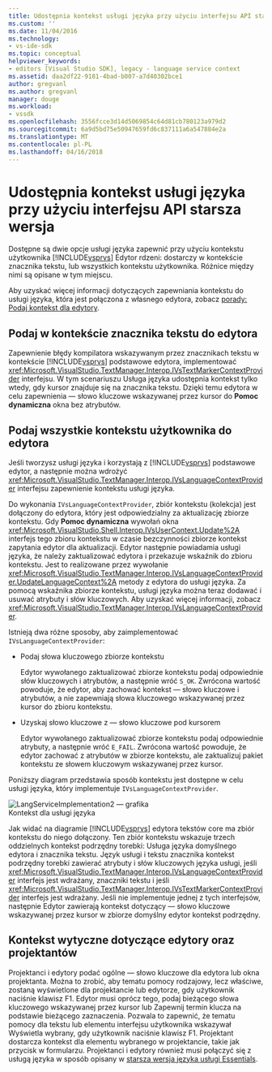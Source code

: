 ```yaml
---
title: Udostępnia kontekst usługi języka przy użyciu interfejsu API starszych | Dokumentacja firmy Microsoft
ms.custom: ''
ms.date: 11/04/2016
ms.technology:
- vs-ide-sdk
ms.topic: conceptual
helpviewer_keywords:
- editors [Visual Studio SDK], legacy - language service context
ms.assetid: daa2df22-9181-4bad-b007-a7d40302bce1
author: gregvanl
ms.author: gregvanl
manager: douge
ms.workload:
- vssdk
ms.openlocfilehash: 3556fcce3d14d5069854c64d81cb780123a979d2
ms.sourcegitcommit: 6a9d5bd75e50947659fd6c837111a6a547884e2a
ms.translationtype: MT
ms.contentlocale: pl-PL
ms.lasthandoff: 04/16/2018
---
```

# <a name="providing-a-language-service-context-by-using-the-legacy-api"></a>Udostępnia kontekst usługi języka przy użyciu interfejsu API starsza wersja
Dostępne są dwie opcje usługi języka zapewnić przy użyciu kontekstu użytkownika [!INCLUDE[vsprvs](../code-quality/includes/vsprvs_md.md)] Edytor rdzeni: dostarczy w kontekście znacznika tekstu, lub wszystkich kontekstu użytkownika. Różnice między nimi są opisane w tym miejscu.  
  
 Aby uzyskać więcej informacji dotyczących zapewniania kontekstu do usługi języka, która jest połączona z własnego edytora, zobacz [porady: Podaj kontekst dla edytory](../extensibility/how-to-provide-context-for-editors.md).  
  
## <a name="provide-text-marker-context-to-the-editor"></a>Podaj w kontekście znacznika tekstu do edytora  
 Zapewnienie błędy kompilatora wskazywanym przez znacznikach tekstu w kontekście [!INCLUDE[vsprvs](../code-quality/includes/vsprvs_md.md)] podstawowe edytora, implementować <xref:Microsoft.VisualStudio.TextManager.Interop.IVsTextMarkerContextProvider> interfejsu. W tym scenariuszu Usługa języka udostępnia kontekst tylko wtedy, gdy kursor znajduje się na znacznika tekstu. Dzięki temu edytora w celu zapewnienia — słowo kluczowe wskazywanej przez kursor do **Pomoc dynamiczna** okna bez atrybutów.  
  
## <a name="provide-all-user-context-to-the-editor"></a>Podaj wszystkie kontekstu użytkownika do edytora  
 Jeśli tworzysz usługi języka i korzystają z [!INCLUDE[vsprvs](../code-quality/includes/vsprvs_md.md)] podstawowe edytor, a następnie można wdrożyć <xref:Microsoft.VisualStudio.TextManager.Interop.IVsLanguageContextProvider> interfejsu zapewnienie kontekstu usługi języka.  
  
 Do wykonania `IVsLanguageContextProvider`, zbiór kontekstu (kolekcja) jest dołączony do edytora, który jest odpowiedzialny za aktualizację zbiorze kontekstu. Gdy **Pomoc dynamiczna** wywołań okna <xref:Microsoft.VisualStudio.Shell.Interop.IVsUserContext.Update%2A> interfejs tego zbioru kontekstu w czasie bezczynności zbiorze kontekst zapytania edytor dla aktualizacji. Edytor następnie powiadamia usługi języka, że należy zaktualizować edytora i przekazuje wskaźnik do zbioru kontekstu. Jest to realizowane przez wywołanie <xref:Microsoft.VisualStudio.TextManager.Interop.IVsLanguageContextProvider.UpdateLanguageContext%2A> metody z edytora do usługi języka. Za pomocą wskaźnika zbiorze kontekstu, usługi języka można teraz dodawać i usuwać atrybuty i słów kluczowych. Aby uzyskać więcej informacji, zobacz <xref:Microsoft.VisualStudio.TextManager.Interop.IVsLanguageContextProvider>.  
  
 Istnieją dwa różne sposoby, aby zaimplementować `IVsLanguageContextProvider`:  
  
-   Podaj słowa kluczowego zbiorze kontekstu  
  
     Edytor wywołanego zaktualizować zbiorze kontekstu podaj odpowiednie słów kluczowych i atrybutów, a następnie wróć `S_OK`. Zwrócona wartość powoduje, że edytor, aby zachować kontekst — słowo kluczowe i atrybutów, a nie zapewniają słowa kluczowego wskazywanej przez kursor do zbioru kontekstu.  
  
-   Uzyskaj słowo kluczowe z — słowo kluczowe pod kursorem  
  
     Edytor wywołanego zaktualizować zbiorze kontekstu podaj odpowiednie atrybuty, a następnie wróć `E_FAIL`. Zwrócona wartość powoduje, że edytor zachować z atrybutów w zbiorze kontekstu, ale zaktualizuj pakiet kontekstu ze słowem kluczowym wskazywanej przez kursor.  
  
 Poniższy diagram przedstawia sposób kontekstu jest dostępne w celu usługi języka, który implementuje `IVsLanguageContextProvider`.  
  
 ![LangServiceImplementation2 — grafika](../extensibility/media/vslanguageservice2.gif "vsLanguageService2")  
Kontekst dla usługi języka  
  
 Jak widać na diagramie [!INCLUDE[vsprvs](../code-quality/includes/vsprvs_md.md)] edytora tekstów core ma zbiór kontekstu do niego dołączony. Ten zbiór kontekstu wskazuje trzech oddzielnych kontekst podrzędny torebki: Usługa języka domyślnego edytora i znacznika tekstu. Język usługi i tekstu znacznika kontekst podrzędny torebki zawierać atrybuty i słów kluczowych języka usługi, jeśli <xref:Microsoft.VisualStudio.TextManager.Interop.IVsLanguageContextProvider> interfejs jest wdrażany, znaczniki tekstu i jeśli <xref:Microsoft.VisualStudio.TextManager.Interop.IVsTextMarkerContextProvider> interfejs jest wdrażany. Jeśli nie implementuje jednej z tych interfejsów, następnie Edytor zawierają kontekst dotyczący — słowo kluczowe wskazywanej przez kursor w zbiorze domyślny edytor kontekst podrzędny.  
  
## <a name="context-guidelines-for-editors-and-designers"></a>Kontekst wytyczne dotyczące edytory oraz projektantów  
 Projektanci i edytory podać ogólne — słowo kluczowe dla edytora lub okna projektanta. Można to zrobić, aby tematu pomocy rodzajowy, lecz właściwe, zostaną wyświetlone dla projektancie lub edytorze, gdy użytkownik naciśnie klawisz F1. Edytor musi oprócz tego, podaj bieżącego słowa kluczowego wskazywanej przez kursor lub Zapewnij termin klucza na podstawie bieżącego zaznaczenia. Pozwala to zapewnić, że tematu pomocy dla tekstu lub elementu interfejsu użytkownika wskazywał Wyświetla wybrany, gdy użytkownik naciśnie klawisz F1. Projektant dostarcza kontekst dla elementu wybranego w projektancie, takie jak przycisk w formularzu. Projektanci i edytory również musi połączyć się z usługą języka w sposób opisany w [starsza wersja języka usługi Essentials](../extensibility/internals/legacy-language-service-essentials.md).